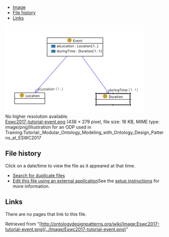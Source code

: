 * [Image](../Image/Eswc2017-tutorial-event.png#file)
* [File history](../Image/Eswc2017-tutorial-event.png#filehistory)
* [Links](../Image/Eswc2017-tutorial-event.png#filelinks)

[![Image:Eswc2017-tutorial-event.png](../images/6/64/Eswc2017-tutorial-event.png)](../images/6/64/Eswc2017-tutorial-event.png)  
No higher resolution available.  
[Eswc2017-tutorial-event.png](../images/6/64/Eswc2017-tutorial-event.png)‎ (438 × 279 pixel, file size: 16 KB, MIME type: image/png)Illustration for an ODP used in Training:Tutorial:\_Modular\_Ontology\_Modeling\_with\_Ontology\_Design\_Patterns\_at\_ESWC2017




## File history

Click on a date/time to view the file as it appeared at that time.



  
* [Search for duplicate files](http://ontologydesignpatterns.org/wiki/Special:FileDuplicateSearch/Eswc2017-tutorial-event.png "Special:FileDuplicateSearch/Eswc2017-tutorial-event.png")
* [Edit this file using an external application](http://ontologydesignpatterns.org/wiki/index.php?title=Image:Eswc2017-tutorial-event.png&action=edit&externaledit=true&mode=file "Image:Eswc2017-tutorial-event.png")See the [setup instructions](http://www.mediawiki.org/wiki/Manual:External_editors "http://www.mediawiki.org/wiki/Manual:External_editors") for more information.

## Links



There are no pages that link to this file.




Retrieved from "[http://ontologydesignpatterns.org/wiki/Image:Eswc2017-tutorial-event.png](../Image/Eswc2017-tutorial-event.png)"